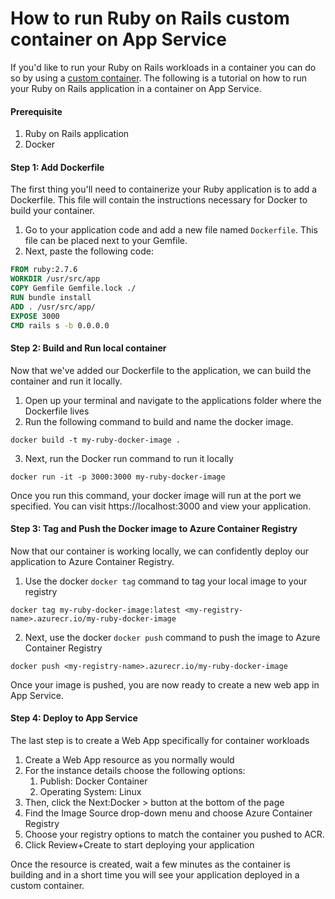 # How to run Ruby on Rails custom container on App Service

If you'd like to run your Ruby on Rails workloads in a container you can do so by using a [custom container](https://docs.microsoft.com/en-us/azure/app-service/quickstart-custom-container?tabs=dotnet&pivots=container-linux). The following is a tutorial on how to run your Ruby on Rails application in a container on App Service.

#### Prerequisite 
1. Ruby on Rails application
2. Docker

#### Step 1: Add Dockerfile
The first thing you'll need to containerize your Ruby application is to add a Dockerfile.  This file will contain the instructions necessary for Docker to build your container.

1. Go to your application code and add a new file named `Dockerfile`.  This file can be placed next to your Gemfile.
2. Next, paste the following code:
```dockerfile 
FROM ruby:2.7.6 
WORKDIR /usr/src/app 
COPY Gemfile Gemfile.lock ./ 
RUN bundle install 
ADD . /usr/src/app/ 
EXPOSE 3000 
CMD rails s -b 0.0.0.0
```

#### Step 2: Build and Run local container
Now that we've added our Dockerfile to the application, we can build the container and run it locally.
1. Open up your terminal and navigate to the applications folder where the Dockerfile lives
2. Run the following command to build and name the docker image.
```
docker build -t my-ruby-docker-image .
```
3. Next, run the Docker run command to run it locally
```
docker run -it -p 3000:3000 my-ruby-docker-image
```

Once you run this command, your docker image will run at the port we specified.  You can visit https://localhost:3000 and view your application. 

#### Step 3: Tag and Push the Docker image to Azure Container Registry
Now that our container is working locally, we can confidently deploy our application to Azure Container Registry.
1. Use the docker `docker tag` command to tag your local image to your registry

```
docker tag my-ruby-docker-image:latest <my-registry-name>.azurecr.io/my-ruby-docker-image
```
2. Next, use the docker `docker push` command to push the image to Azure Container Registry
```
docker push <my-registry-name>.azurecr.io/my-ruby-docker-image
```

Once your image is pushed, you are now ready to create a new web app in App Service.

#### Step 4: Deploy to App Service
The last step is to create a Web App specifically for container workloads
1. Create a Web App resource as you normally would
2. For the instance details choose the following options:
	1. Publish: Docker Container
	2. Operating System: Linux
3. Then, click the Next:Docker > button at the bottom of the page
4. Find the Image Source drop-down menu and choose Azure Container Registry
5. Choose your registry options to match the container you pushed to ACR.
6. Click Review+Create to start deploying your application

Once the resource is created, wait a few minutes as the container is building and in a short time you will see your application deployed in a custom container.